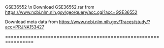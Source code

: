 GSE36552 \n
Download GSE36552.rar from https://www.ncbi.nlm.nih.gov/geo/query/acc.cgi?acc=GSE36552 

Download meta data from https://www.ncbi.nlm.nih.gov/Traces/study/?acc=PRJNA153427 

================================================================

